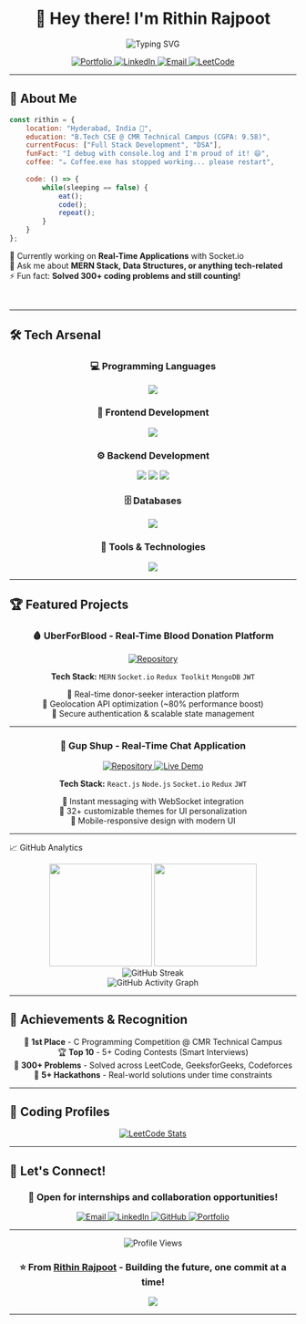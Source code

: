 
<div align="center">

# 👋 Hey there! I'm Rithin Rajpoot

<img src="https://readme-typing-svg.herokuapp.com?font=Fira+Code&size=32&duration=2800&pause=2000&color=A9FEF7&center=true&vCenter=true&width=940&lines=Full+Stack+Developer;MERN+Stack+Enthusiast;Problem+Solver" alt="Typing SVG" /> 

<p align="center">
  <a href="https://rithin-portfolio.vercel.app">
    <img src="https://img.shields.io/badge/🌐_Portfolio-purple?style=for-the-badge&logoColor=white&labelColor=black" alt="Portfolio" />
  </a>
  <a href="https://linkedin.com/in/rithin-rajpoot">
    <img src="https://img.shields.io/badge/💼_LinkedIn-blue?style=for-the-badge&logoColor=white&labelColor=black" alt="LinkedIn" />
  </a>
  <a href="mailto:rajpootrithin@gmail.com">
    <img src="https://img.shields.io/badge/📧_Email-white?style=for-the-badge&logoColor=white&labelColor=black" alt="Email" />
  </a>
  <a href="https://leetcode.com/u/rithin_rajpoot/">
    <img src="https://img.shields.io/badge/🧩_LeetCode-black?style=for-the-badge&logoColor=white&labelColor=black" alt="LeetCode" />
  </a>
</p>

</div>

---

## 🚀 About Me

<!-- <img align="right" alt="Coding" width="400" height="400" src="https://cdn.dribbble.com/users/1162077/screenshots/3848914/programmer.gif"> -->

```javascript
const rithin = {
    location: "Hyderabad, India 📍",
    education: "B.Tech CSE @ CMR Technical Campus (CGPA: 9.58)",
    currentFocus: ["Full Stack Development", "DSA"],
    funFact: "I debug with console.log and I'm proud of it! 😄",
    coffee: "☕ Coffee.exe has stopped working... please restart",
    
    code: () => {
        while(sleeping == false) {
            eat();
            code();
            repeat();
        }
    }
};
```

🔭 Currently working on **Real-Time Applications** with Socket.io  
💬 Ask me about **MERN Stack, Data Structures, or anything tech-related**  
⚡ Fun fact: **Solved 300+ coding problems and still counting!**

<br clear="both">

---

## 🛠️ Tech Arsenal

<div align="center">

### 💻 Programming Languages
<p>
  <img src="https://skillicons.dev/icons?i=js,ts,java,python,c&theme=dark" />
</p>

### 🎨 Frontend Development
<p>
  <img src="https://skillicons.dev/icons?i=react,nextjs,redux,tailwind,html,css&theme=dark" />
</p>

### ⚙️ Backend Development
<p>
  <img src="https://skillicons.dev/icons?i=nodejs,express&theme=dark" />
  <img src="https://img.shields.io/badge/Socket.io-black?style=for-the-badge&logo=socket.io&logoColor=white" />
  <img src="https://img.shields.io/badge/JWT-000000?style=for-the-badge&logo=JSON%20web%20tokens&logoColor=white" />
</p>

### 🗄️ Databases
<p>
  <img src="https://skillicons.dev/icons?i=mongodb,mysql&theme=dark" />
</p>

### 🔧 Tools & Technologies
<p>
  <img src="https://skillicons.dev/icons?i=git,github,vscode,postman&theme=dark" />
</p>

</div>

---

## 🏆 Featured Projects

<div align="center">

### 🩸 UberForBlood - Real-Time Blood Donation Platform
<p>
  <a href="https://github.com/rithin-rajpoot/uberforblood">
    <img src="https://img.shields.io/badge/📂_Repository-181717?style=for-the-badge&logo=github&logoColor=white" alt="Repository" />
  </a>
</p>

**Tech Stack:** `MERN` `Socket.io` `Redux Toolkit` `MongoDB` `JWT`

🔹 Real-time donor-seeker interaction platform  
🔹 Geolocation API optimization (~80% performance boost)  
🔹 Secure authentication & scalable state management  

---

### 💬 Gup Shup - Real-Time Chat Application
<p>
  <a href="https://github.com/rithin-rajpoot/gupshup">
    <img src="https://img.shields.io/badge/📂_Repository-181717?style=for-the-badge&logo=github&logoColor=white" alt="Repository" />
  </a>
  <a href="https://chat-app-bhh8.vercel.app">
    <img src="https://img.shields.io/badge/🚀_Live_Demo-00C7B7?style=for-the-badge&logo=vercel&logoColor=white" alt="Live Demo" />
  </a>
</p>

**Tech Stack:** `React.js` `Node.js` `Socket.io` `Redux` `JWT`

🔹 Instant messaging with WebSocket integration  
🔹 32+ customizable themes for UI personalization  
🔹 Mobile-responsive design with modern UI  

</div>

---

📈 GitHub Analytics
<div align="center">
  <img height="180em" src="https://github-readme-stats.vercel.app/api?username=rithin-rajpoot&show_icons=true&theme=tokyonight&include_all_commits=true&count_private=true&cache_seconds=86400"/>
  <img height="180em" src="https://github-readme-stats.vercel.app/api/top-langs/?username=rithin-rajpoot&layout=compact&langs_count=8&theme=tokyonight&cache_seconds=86400"/>
</div>

<div align="center">
  <img src="https://github-readme-streak-stats.herokuapp.com/?user=rithin-rajpoot&theme=tokyonight" alt="GitHub Streak"/>
</div>


<div align="center">
  <img src="https://github-readme-activity-graph.vercel.app/graph?username=rithin-rajpoot&theme=tokyo-night&bg_color=1a1b27&color=628fdb&line=628fdb&point=ffffff&area_color=1a1b27&area=true&hide_border=true" alt="GitHub Activity Graph"/>
</div>

---

## 🏅 Achievements & Recognition

<div align="center">

🥇 **1st Place** - C Programming Competition @ CMR Technical Campus  
🏆 **Top 10** - 5+ Coding Contests (Smart Interviews)  
🧩 **300+ Problems** - Solved across LeetCode, GeeksforGeeks, Codeforces  
🚀 **5+ Hackathons** - Real-world solutions under time constraints  

</div>

---

## 🎯 Coding Profiles

<div align="center">

[![LeetCode Stats](https://leetcard.jacoblin.cool/rithin_rajpoot?theme=dark&font=Karma&ext=contest)]([https://leetcode.com/rithin_rajpoot](https://leetcode.com/u/rithin_rajpoot/)/)

</div>

---

## 🤝 Let's Connect!

<div align="center">

### 💼 Open for internships and collaboration opportunities!

<p>
  <a href="mailto:rajpootrithin@gmail.com">
    <img src="https://img.shields.io/badge/📧_Email_Me-EA4335?style=for-the-badge&logo=gmail&logoColor=white&labelColor=black" alt="Email" />
  </a>
  <a href="https://linkedin.com/in/rithin-rajpoot">
    <img src="https://img.shields.io/badge/💼_LinkedIn-0A66C2?style=for-the-badge&logo=linkedin&logoColor=white&labelColor=black" alt="LinkedIn" />
  </a>
  <a href="https://github.com/rithin-rajpoot">
    <img src="https://img.shields.io/badge/🐙_GitHub-181717?style=for-the-badge&logo=github&logoColor=white&labelColor=black" alt="GitHub" />
  </a>
  <a href="https://rithin-portfolio.vercel.app">
    <img src="https://img.shields.io/badge/🌐_Portfolio-FF6B6B?style=for-the-badge&logo=safari&logoColor=white&labelColor=black" alt="Portfolio" />
  </a>
</p>

---

<img src="https://komarev.com/ghpvc/?username=rithin-rajpoot&label=👁️%20Profile%20Views&color=blueviolet&style=for-the-badge" alt="Profile Views"/>

### ⭐ From [Rithin Rajpoot](https://github.com/rithin-rajpoot) - Building the future, one commit at a time!

</div>
<div align="center">
<img src="https://capsule-render.vercel.app/api?type=waving&color=gradient&height=100&section=footer&text=Thanks%20for%20visiting!&fontSize=16&fontAlignY=65&&descAlignY=51&descAlign=62"/>
</div>











<!--



---
-->
<!-- ## 📚 Currently Exploring

```yaml
Learning:
  - DevOps & CI/CD Pipelines
  - Cloud Technologies (AWS/Azure)
  - Microservices Architecture
  - Docker & Kubernetes
  - System Design

Next Goals:
  - Contribute to Open Source Projects
  - Build Scalable Microservices
  - Master Cloud Deployment
  - Explore Machine Learning
```
-->
---





